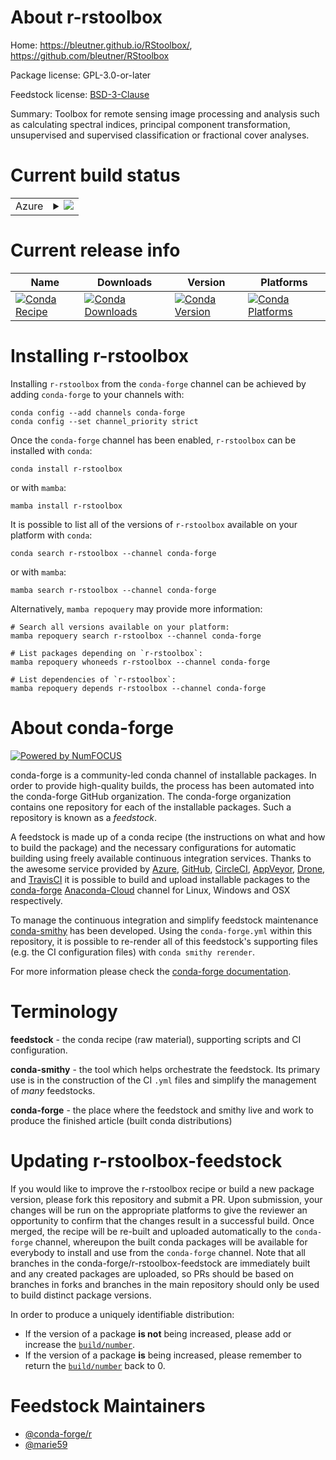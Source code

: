 About r-rstoolbox
=================

Home: https://bleutner.github.io/RStoolbox/, https://github.com/bleutner/RStoolbox

Package license: GPL-3.0-or-later

Feedstock license: [BSD-3-Clause](https://github.com/conda-forge/r-rstoolbox-feedstock/blob/main/LICENSE.txt)

Summary: Toolbox for remote sensing image processing and analysis such as calculating spectral indices, principal component transformation, unsupervised and supervised classification or fractional cover analyses.

Current build status
====================


<table>
    
  <tr>
    <td>Azure</td>
    <td>
      <details>
        <summary>
          <a href="https://dev.azure.com/conda-forge/feedstock-builds/_build/latest?definitionId=16571&branchName=main">
            <img src="https://dev.azure.com/conda-forge/feedstock-builds/_apis/build/status/r-rstoolbox-feedstock?branchName=main">
          </a>
        </summary>
        <table>
          <thead><tr><th>Variant</th><th>Status</th></tr></thead>
          <tbody><tr>
              <td>linux_64_r_base4.1</td>
              <td>
                <a href="https://dev.azure.com/conda-forge/feedstock-builds/_build/latest?definitionId=16571&branchName=main">
                  <img src="https://dev.azure.com/conda-forge/feedstock-builds/_apis/build/status/r-rstoolbox-feedstock?branchName=main&jobName=linux&configuration=linux_64_r_base4.1" alt="variant">
                </a>
              </td>
            </tr><tr>
              <td>linux_64_r_base4.2</td>
              <td>
                <a href="https://dev.azure.com/conda-forge/feedstock-builds/_build/latest?definitionId=16571&branchName=main">
                  <img src="https://dev.azure.com/conda-forge/feedstock-builds/_apis/build/status/r-rstoolbox-feedstock?branchName=main&jobName=linux&configuration=linux_64_r_base4.2" alt="variant">
                </a>
              </td>
            </tr><tr>
              <td>osx_64_r_base4.1</td>
              <td>
                <a href="https://dev.azure.com/conda-forge/feedstock-builds/_build/latest?definitionId=16571&branchName=main">
                  <img src="https://dev.azure.com/conda-forge/feedstock-builds/_apis/build/status/r-rstoolbox-feedstock?branchName=main&jobName=osx&configuration=osx_64_r_base4.1" alt="variant">
                </a>
              </td>
            </tr><tr>
              <td>osx_64_r_base4.2</td>
              <td>
                <a href="https://dev.azure.com/conda-forge/feedstock-builds/_build/latest?definitionId=16571&branchName=main">
                  <img src="https://dev.azure.com/conda-forge/feedstock-builds/_apis/build/status/r-rstoolbox-feedstock?branchName=main&jobName=osx&configuration=osx_64_r_base4.2" alt="variant">
                </a>
              </td>
            </tr>
          </tbody>
        </table>
      </details>
    </td>
  </tr>
</table>

Current release info
====================

| Name | Downloads | Version | Platforms |
| --- | --- | --- | --- |
| [![Conda Recipe](https://img.shields.io/badge/recipe-r--rstoolbox-green.svg)](https://anaconda.org/conda-forge/r-rstoolbox) | [![Conda Downloads](https://img.shields.io/conda/dn/conda-forge/r-rstoolbox.svg)](https://anaconda.org/conda-forge/r-rstoolbox) | [![Conda Version](https://img.shields.io/conda/vn/conda-forge/r-rstoolbox.svg)](https://anaconda.org/conda-forge/r-rstoolbox) | [![Conda Platforms](https://img.shields.io/conda/pn/conda-forge/r-rstoolbox.svg)](https://anaconda.org/conda-forge/r-rstoolbox) |

Installing r-rstoolbox
======================

Installing `r-rstoolbox` from the `conda-forge` channel can be achieved by adding `conda-forge` to your channels with:

```
conda config --add channels conda-forge
conda config --set channel_priority strict
```

Once the `conda-forge` channel has been enabled, `r-rstoolbox` can be installed with `conda`:

```
conda install r-rstoolbox
```

or with `mamba`:

```
mamba install r-rstoolbox
```

It is possible to list all of the versions of `r-rstoolbox` available on your platform with `conda`:

```
conda search r-rstoolbox --channel conda-forge
```

or with `mamba`:

```
mamba search r-rstoolbox --channel conda-forge
```

Alternatively, `mamba repoquery` may provide more information:

```
# Search all versions available on your platform:
mamba repoquery search r-rstoolbox --channel conda-forge

# List packages depending on `r-rstoolbox`:
mamba repoquery whoneeds r-rstoolbox --channel conda-forge

# List dependencies of `r-rstoolbox`:
mamba repoquery depends r-rstoolbox --channel conda-forge
```


About conda-forge
=================

[![Powered by
NumFOCUS](https://img.shields.io/badge/powered%20by-NumFOCUS-orange.svg?style=flat&colorA=E1523D&colorB=007D8A)](https://numfocus.org)

conda-forge is a community-led conda channel of installable packages.
In order to provide high-quality builds, the process has been automated into the
conda-forge GitHub organization. The conda-forge organization contains one repository
for each of the installable packages. Such a repository is known as a *feedstock*.

A feedstock is made up of a conda recipe (the instructions on what and how to build
the package) and the necessary configurations for automatic building using freely
available continuous integration services. Thanks to the awesome service provided by
[Azure](https://azure.microsoft.com/en-us/services/devops/), [GitHub](https://github.com/),
[CircleCI](https://circleci.com/), [AppVeyor](https://www.appveyor.com/),
[Drone](https://cloud.drone.io/welcome), and [TravisCI](https://travis-ci.com/)
it is possible to build and upload installable packages to the
[conda-forge](https://anaconda.org/conda-forge) [Anaconda-Cloud](https://anaconda.org/)
channel for Linux, Windows and OSX respectively.

To manage the continuous integration and simplify feedstock maintenance
[conda-smithy](https://github.com/conda-forge/conda-smithy) has been developed.
Using the ``conda-forge.yml`` within this repository, it is possible to re-render all of
this feedstock's supporting files (e.g. the CI configuration files) with ``conda smithy rerender``.

For more information please check the [conda-forge documentation](https://conda-forge.org/docs/).

Terminology
===========

**feedstock** - the conda recipe (raw material), supporting scripts and CI configuration.

**conda-smithy** - the tool which helps orchestrate the feedstock.
                   Its primary use is in the construction of the CI ``.yml`` files
                   and simplify the management of *many* feedstocks.

**conda-forge** - the place where the feedstock and smithy live and work to
                  produce the finished article (built conda distributions)


Updating r-rstoolbox-feedstock
==============================

If you would like to improve the r-rstoolbox recipe or build a new
package version, please fork this repository and submit a PR. Upon submission,
your changes will be run on the appropriate platforms to give the reviewer an
opportunity to confirm that the changes result in a successful build. Once
merged, the recipe will be re-built and uploaded automatically to the
`conda-forge` channel, whereupon the built conda packages will be available for
everybody to install and use from the `conda-forge` channel.
Note that all branches in the conda-forge/r-rstoolbox-feedstock are
immediately built and any created packages are uploaded, so PRs should be based
on branches in forks and branches in the main repository should only be used to
build distinct package versions.

In order to produce a uniquely identifiable distribution:
 * If the version of a package **is not** being increased, please add or increase
   the [``build/number``](https://docs.conda.io/projects/conda-build/en/latest/resources/define-metadata.html#build-number-and-string).
 * If the version of a package **is** being increased, please remember to return
   the [``build/number``](https://docs.conda.io/projects/conda-build/en/latest/resources/define-metadata.html#build-number-and-string)
   back to 0.

Feedstock Maintainers
=====================

* [@conda-forge/r](https://github.com/conda-forge/r/)
* [@marie59](https://github.com/marie59/)


